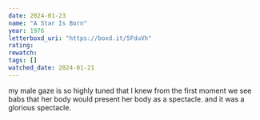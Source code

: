 ```yaml
---
date: 2024-01-23
name: "A Star Is Born"
year: 1976
letterboxd_uri: "https://boxd.it/5FduVh"
rating: 
rewatch: 
tags: []
watched_date: 2024-01-21
---
```


my male gaze is so highly tuned that I knew from the first moment we see babs that her body would present her body as a spectacle. and it was a glorious spectacle.
